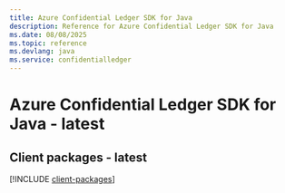 ```yaml
---
title: Azure Confidential Ledger SDK for Java
description: Reference for Azure Confidential Ledger SDK for Java
ms.date: 08/08/2025
ms.topic: reference
ms.devlang: java
ms.service: confidentialledger
---
```

# Azure Confidential Ledger SDK for Java - latest

## Client packages - latest
[!INCLUDE [client-packages](confidential-ledger-client-index.md)]